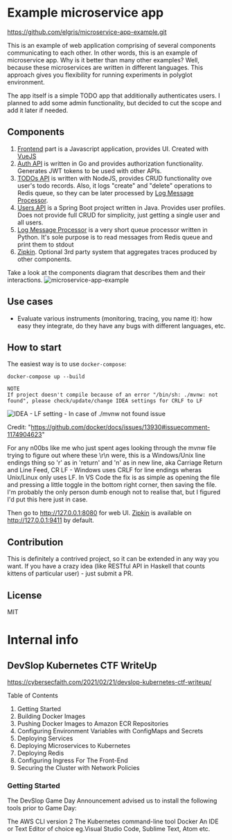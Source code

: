 # Example microservice app

https://github.com/elgris/microservice-app-example.git

This is an example of web application comprising of several components communicating to each other. In other words, this is an example of microservice app. Why is it better than many other examples? Well, because these microservices are written in different languages. This approach gives you flexibility for running experiments in polyglot environment.

The app itself is a simple TODO app that additionally authenticates users. I planned to add some admin functionality, but decided to cut the scope and add it later if needed.

## Components

1. [Frontend](/frontend) part is a Javascript application, provides UI. Created with [VueJS](http://vuejs.org)
2. [Auth API](/auth-api) is written in Go and provides authorization functionality. Generates JWT tokens to be used with other APIs.
3. [TODOs API](/todos-api) is written with NodeJS, provides CRUD functionality ove user's todo records. Also, it logs "create" and "delete" operations to Redis queue, so they can be later processed by [Log Message Processor](/log-message-processor).
4. [Users API](/users-api) is a Spring Boot project written in Java. Provides user profiles. Does not provide full CRUD for simplicity, just getting a single user and all users.
5. [Log Message Processor](/log-message-processor) is a very short queue processor written in Python. It's sole purpose is to read messages from Redis queue and print them to stdout
6. [Zipkin](https://zipkin.io). Optional 3rd party system that aggregates traces produced by other components.

Take a look at the components diagram that describes them and their interactions.
![microservice-app-example](https://user-images.githubusercontent.com/1905821/34918427-a931d84e-f952-11e7-85a0-ace34a2e8edb.png)

## Use cases

- Evaluate various instruments (monitoring, tracing, you name it): how easy they integrate, do they have any bugs with different languages, etc.

## How to start

The easiest way is to use `docker-compose`:

```
docker-compose up --build
```
    
    NOTE
    If project doesn't compile because of an error "/bin/sh: ./mvnw: not found", please check/update/change IDEA settings for CRLF to LF

![IDEA - LF setting - In case of *./mvnw not found issue*](/assets/img/CRLFvsLF.png "CRLFvsLF")

Credit: "https://github.com/docker/docs/issues/13930#issuecomment-1174904623"

For any n00bs like me who just spent ages looking through the mvnw file trying to figure out where these \r\n were, this is a Windows/Unix line endings thing so 'r' as in 'return' and 'n' as in new line, aka Carriage Return and Line Feed, CR LF - Windows uses CRLF for line endings wheras Unix/Linux only uses LF. In VS Code the fix is as simple as opening the file and pressing a little toggle in the bottom right corner, then saving the file. I'm probably the only person dumb enough not to realise that, but I figured I'd put this here just in case.
    



Then go to http://127.0.0.1:8080 for web UI. [Zipkin](https://zipkin.io) is available on http://127.0.0.1:9411 by default.

## Contribution

This is definitely a contrived project, so it can be extended in any way you want. If you have a crazy idea (like RESTful API in Haskell that counts kittens of particular user) - just submit a PR.

## License

MIT



# Internal info
## DevSlop Kubernetes CTF WriteUp

https://cybersecfaith.com/2021/02/21/devslop-kubernetes-ctf-writeup/

Table of Contents
1. Getting Started
2. Building Docker Images
3. Pushing Docker Images to Amazon ECR Repositories
4. Configuring Environment Variables with ConfigMaps and Secrets
5. Deploying Services
6. Deploying Microservices to Kubernetes
7. Deploying Redis
8. Configuring Ingress For The Front-End
9. Securing the Cluster with Network Policies

### Getting Started
The DevSlop Game Day Announcement advised us to install the following tools prior to Game Day:

The AWS CLI version 2
The Kubernetes command-line tool
Docker
An IDE or Text Editor of choice eg.Visual Studio Code, Sublime Text, Atom etc.
